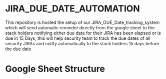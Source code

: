 # JIRA_DUE_DATE_AUTOMATION
This repository is hosted the setup of our JIRA_DUE_Date_tracking_system which will send automatic reminder directly from the google sheet to the stack holders notifying either due date for their JIRA has been elapsed or is due in 15 Days, this will help security team to track the due dates of all security JIRAs and notify automatically to the stack holders 15 days before the due date

# Google Sheet Structure
